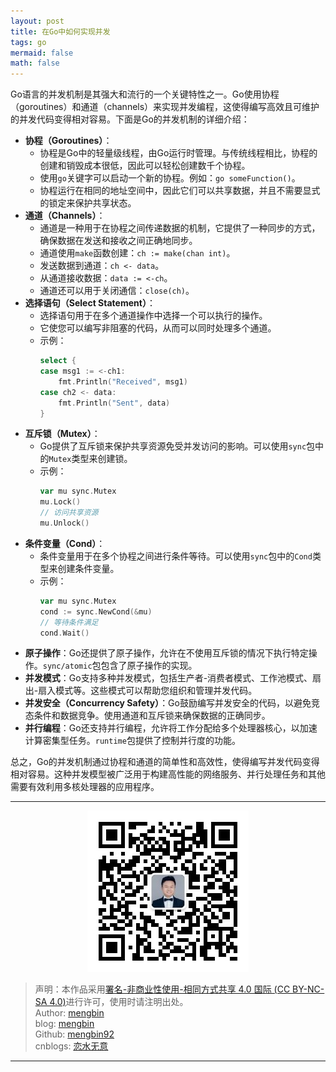 ```yaml
---
layout: post
title: 在Go中如何实现并发
tags: go
mermaid: false
math: false
---  
```


Go语言的并发机制是其强大和流行的一个关键特性之一。Go使用协程（goroutines）和通道（channels）来实现并发编程，这使得编写高效且可维护的并发代码变得相对容易。下面是Go的并发机制的详细介绍：

- **协程（Goroutines）**：
    - 协程是Go中的轻量级线程，由Go运行时管理。与传统线程相比，协程的创建和销毁成本很低，因此可以轻松创建数千个协程。
    - 使用`go`关键字可以启动一个新的协程。例如：`go someFunction()`。
    - 协程运行在相同的地址空间中，因此它们可以共享数据，并且不需要显式的锁定来保护共享状态。  
- **通道（Channels）**：
    - 通道是一种用于在协程之间传递数据的机制，它提供了一种同步的方式，确保数据在发送和接收之间正确地同步。
    - 通道使用`make`函数创建：`ch := make(chan int)`。
    - 发送数据到通道：`ch <- data`。
    - 从通道接收数据：`data := <-ch`。
    - 通道还可以用于关闭通信：`close(ch)`。  
- **选择语句（Select Statement）**：
    - 选择语句用于在多个通道操作中选择一个可以执行的操作。
    - 它使您可以编写非阻塞的代码，从而可以同时处理多个通道。
    - 示例：
        ```go
        select {
        case msg1 := <-ch1:
            fmt.Println("Received", msg1)
        case ch2 <- data:
            fmt.Println("Sent", data)
        }
        ```  
- **互斥锁（Mutex）**：
    - Go提供了互斥锁来保护共享资源免受并发访问的影响。可以使用`sync`包中的`Mutex`类型来创建锁。
    - 示例：
        ```go
        var mu sync.Mutex
        mu.Lock()
        // 访问共享资源
        mu.Unlock()
        ```     
- **条件变量（Cond）**：
    - 条件变量用于在多个协程之间进行条件等待。可以使用`sync`包中的`Cond`类型来创建条件变量。
    - 示例：
        ```go
        var mu sync.Mutex
        cond := sync.NewCond(&mu)
        // 等待条件满足
        cond.Wait()
        ```  
- **原子操作**：Go还提供了原子操作，允许在不使用互斥锁的情况下执行特定操作。`sync/atomic`包包含了原子操作的实现。  
- **并发模式**：Go支持多种并发模式，包括生产者-消费者模式、工作池模式、扇出-扇入模式等。这些模式可以帮助您组织和管理并发代码。  
- **并发安全（Concurrency Safety）**：Go鼓励编写并发安全的代码，以避免竞态条件和数据竞争。使用通道和互斥锁来确保数据的正确同步。  
- **并行编程**：Go还支持并行编程，允许将工作分配给多个处理器核心，以加速计算密集型任务。`runtime`包提供了控制并行度的功能。 

总之，Go的并发机制通过协程和通道的简单性和高效性，使得编写并发代码变得相对容易。这种并发模型被广泛用于构建高性能的网络服务、并行处理任务和其他需要有效利用多核处理器的应用程序。  

---

<div align="center">
  <img src="../img/qrcode_wechat.jpg" alt="孟斯特">
</div>

> 声明：本作品采用[署名-非商业性使用-相同方式共享 4.0 国际 (CC BY-NC-SA 4.0)](https://creativecommons.org/licenses/by-nc-sa/4.0/deed.zh)进行许可，使用时请注明出处。  
> Author: [mengbin](mengbin1992@outlook.com)  
> blog: [mengbin](https://mengbin.top)  
> Github: [mengbin92](https://mengbin92.github.io/)  
> cnblogs: [恋水无意](https://www.cnblogs.com/lianshuiwuyi/)  

---
